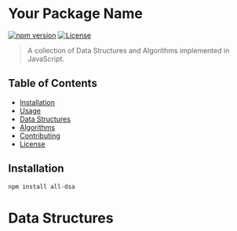 # Your Package Name

[![npm version](https://img.shields.io/npm/v/your-package-name.svg)](https://www.npmjs.com/package/your-package-name)
[![License](https://img.shields.io/badge/license-MIT-blue.svg)](https://github.com/your-username/your-package-name/blob/master/LICENSE)

> A collection of Data Structures and Algorithms implemented in JavaScript.

## Table of Contents

- [Installation](#installation)
- [Usage](#usage)
- [Data Structures](#data-structures)
- [Algorithms](#algorithms)
- [Contributing](#contributing)
- [License](#license)

## Installation

```bash
npm install all-dsa
```

# Data Structures
